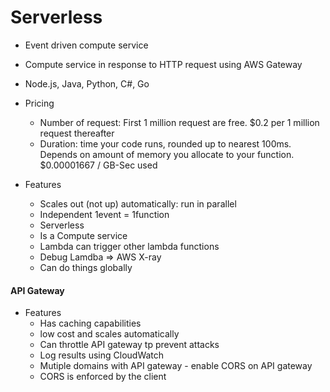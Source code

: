 # Serverless
- Event driven compute service
- Compute service in response to HTTP request using AWS Gateway
- Node.js, Java, Python, C#, Go

- Pricing
	- Number of request: First 1 million request are free. $0.2 per 1 million request thereafter
	- Duration: time your code runs, rounded up to nearest 100ms. Depends on amount of memory you allocate to your function. $0.00001667 / GB-Sec used

- Features
	- Scales out (not up) automatically: run in parallel
	- Independent 1event = 1function
	- Serverless
	- Is a Compute service	
	- Lambda can trigger other lambda functions
	- Debug Lamdba => AWS X-ray
	- Can do things globally
	
#### API Gateway
- Features
	- Has caching capabilities
	- low cost and scales automatically
	- Can throttle API gateway tp prevent attacks
	- Log results using CloudWatch
	- Mutiple domains with API gateway -  enable CORS on API gateway
	- CORS is enforced by the client